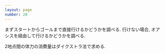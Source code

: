 ```yaml
---
layout: page
number: 20
---
```

まずスタートからゴールまで直接行けるかどうかを調べる. 行けない場合, オアシスを経由して行けるかどうかを調べる.

2地点間の体力の消費量はダイクストラ法で求める.
